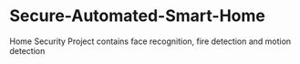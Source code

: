 # Secure-Automated-Smart-Home
Home Security Project contains face recognition, fire detection and motion detection 

